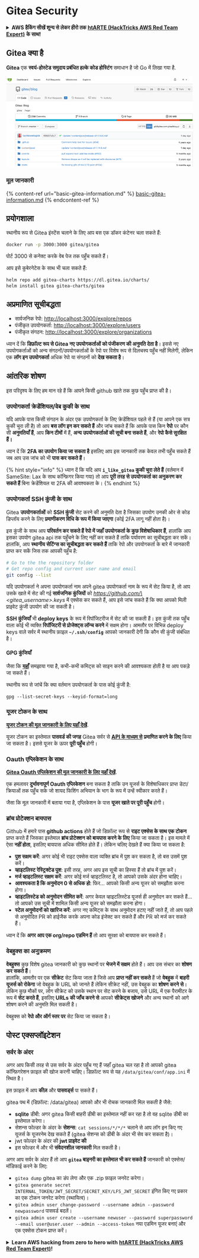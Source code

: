 # Gitea Security

<details>

<summary><strong>AWS हैकिंग सीखें शून्य से लेकर हीरो तक</strong> <a href="https://training.hacktricks.xyz/courses/arte"><strong>htARTE (HackTricks AWS Red Team Expert)</strong></a> <strong>के साथ!</strong></summary>

HackTricks का समर्थन करने के अन्य तरीके:

* यदि आप चाहते हैं कि आपकी **कंपनी का विज्ञापन HackTricks में दिखाई दे** या **HackTricks को PDF में डाउनलोड करें**, तो [**सब्सक्रिप्शन प्लान्स**](https://github.com/sponsors/carlospolop) देखें!
* [**आधिकारिक PEASS & HackTricks स्वैग**](https://peass.creator-spring.com) प्राप्त करें
* [**The PEASS Family**](https://opensea.io/collection/the-peass-family) की खोज करें, हमारा विशेष [**NFTs**](https://opensea.io/collection/the-peass-family) संग्रह
* 💬 [**Discord group**](https://discord.gg/hRep4RUj7f) में **शामिल हों** या [**telegram group**](https://t.me/peass) में या **Twitter** 🐦 पर मुझे **फॉलो** करें [**@carlospolopm**](https://twitter.com/carlospolopm)**.**
* **अपनी हैकिंग ट्रिक्स साझा करें, HackTricks** [**HackTricks**](https://github.com/carlospolop/hacktricks) और [**HackTricks Cloud**](https://github.com/carlospolop/hacktricks-cloud) github repos में PRs सबमिट करके.

</details>

## Gitea क्या है

**Gitea** एक **स्वयं-होस्टेड समुदाय प्रबंधित हल्के कोड होस्टिंग** समाधान है जो Go में लिखा गया है.

![](<../../.gitbook/assets/image (5) (1) (1) (1) (1) (1).png>)

### मूल जानकारी

{% content-ref url="basic-gitea-information.md" %}
[basic-gitea-information.md](basic-gitea-information.md)
{% endcontent-ref %}

## प्रयोगशाला

स्थानीय रूप से Gitea इंस्टेंस चलाने के लिए आप बस एक डॉकर कंटेनर चला सकते हैं:

```bash
docker run -p 3000:3000 gitea/gitea
```

पोर्ट 3000 से कनेक्ट करके वेब पेज तक पहुँच सकते हैं।

आप इसे कुबेरनेटेस के साथ भी चला सकते हैं:

```
helm repo add gitea-charts https://dl.gitea.io/charts/
helm install gitea gitea-charts/gitea
```

## अप्रमाणित सूचीबद्धता

* सार्वजनिक रेपो: [http://localhost:3000/explore/repos](http://localhost:3000/explore/repos)
* पंजीकृत उपयोगकर्ता: [http://localhost:3000/explore/users](http://localhost:3000/explore/users)
* पंजीकृत संगठन: [http://localhost:3000/explore/organizations](http://localhost:3000/explore/organizations)

ध्यान दें कि **डिफ़ॉल्ट रूप से Gitea नए उपयोगकर्ताओं को पंजीकरण की अनुमति देता है**। इससे नए उपयोगकर्ताओं को अन्य संगठनों/उपयोगकर्ताओं के रेपो पर विशेष रूप से दिलचस्प पहुँच नहीं मिलेगी, लेकिन एक **लॉग इन उपयोगकर्ता** अधिक रेपो या संगठनों को **देख सकता है**।

## आंतरिक शोषण

इस परिदृश्य के लिए हम मान रहे हैं कि आपने किसी github खाते तक कुछ पहुँच प्राप्त की है।

### उपयोगकर्ता क्रेडेंशियल/वेब कुकी के साथ

यदि आपके पास किसी संगठन के अंदर एक उपयोगकर्ता के लिए क्रेडेंशियल पहले से हैं (या आपने एक सत्र कुकी चुरा ली है) तो आप **बस लॉग इन कर सकते हैं** और जांच सकते हैं कि आपके पास किन **रेपो** पर कौन सी **अनुमतियाँ हैं**, आप **किन टीमों** में हैं, **अन्य उपयोगकर्ताओं की सूची बना सकते हैं**, और **रेपो कैसे सुरक्षित हैं।**

ध्यान दें कि **2FA का उपयोग किया जा सकता है** इसलिए आप इस जानकारी तक केवल तभी पहुँच सकते हैं जब आप उस जांच को भी **पास कर सकते हैं**।

{% hint style="info" %}
ध्यान दें कि यदि आप **`i_like_gitea` कुकी चुरा लेते हैं** (वर्तमान में SameSite: Lax के साथ कॉन्फ़िगर किया गया) तो आप **पूरी तरह से उपयोगकर्ता का अनुकरण कर सकते हैं** बिना क्रेडेंशियल या 2FA की आवश्यकता के।
{% endhint %}

### उपयोगकर्ता SSH कुंजी के साथ

Gitea **उपयोगकर्ताओं** को **SSH कुंजी** सेट करने की अनुमति देता है जिसका उपयोग उनकी ओर से कोड डिप्लॉय करने के लिए **प्रमाणीकरण विधि के रूप में किया जाएगा** (कोई 2FA लागू नहीं होता है)।

इस कुंजी के साथ आप **परिवर्तन कर सकते हैं रेपो में जहाँ उपयोगकर्ता के कुछ विशेषाधिकार हैं**, हालांकि आप इसका उपयोग gitea api तक पहुँचने के लिए नहीं कर सकते हैं ताकि पर्यावरण का सूचीबद्धता कर सकें। हालांकि, आप **स्थानीय सेटिंग्स का सूचीबद्धता कर सकते हैं** ताकि रेपो और उपयोगकर्ता के बारे में जानकारी प्राप्त कर सकें जिस तक आपकी पहुँच है:

```bash
# Go to the the repository folder
# Get repo config and current user name and email
git config --list
```

यदि उपयोगकर्ता ने अपना उपयोगकर्ता नाम अपने gitea उपयोगकर्ता नाम के रूप में सेट किया है, तो आप उसके खाते में सेट की गई **सार्वजनिक कुंजियों** को _https://github.com/\<gitea\_username>.keys_ में एक्सेस कर सकते हैं, आप इसे जांच सकते हैं कि क्या आपको मिली प्राइवेट कुंजी उपयोग की जा सकती है।

**SSH कुंजियाँ** भी **deploy keys** के रूप में रिपॉजिटरीज में सेट की जा सकती हैं। इस कुंजी तक पहुँच वाला कोई भी व्यक्ति **रिपॉजिटरी से प्रोजेक्ट्स लॉन्च करने** में सक्षम होगा। आमतौर पर विभिन्न deploy keys वाले सर्वर में स्थानीय फ़ाइल **`~/.ssh/config`** आपको जानकारी देगी कि कौन सी कुंजी संबंधित है।

#### GPG कुंजियाँ

जैसा कि [**यहाँ**](https://github.com/carlospolop/hacktricks-cloud/blob/in/pentesting-ci-cd/gitea-security/broken-reference/README.md) समझाया गया है, कभी-कभी कमिट्स को साइन करने की आवश्यकता होती है या आप पकड़े जा सकते हैं।

स्थानीय रूप से जांचें कि क्या वर्तमान उपयोगकर्ता के पास कोई कुंजी है:

```shell
gpg --list-secret-keys --keyid-format=long
```

### यूजर टोकन के साथ

[**यूजर टोकन की मूल जानकारी के लिए यहाँ देखें**](basic-gitea-information.md#personal-access-tokens).

यूजर टोकन का इस्तेमाल **पासवर्ड की जगह** Gitea सर्वर से [**API के माध्यम से**](https://try.gitea.io/api/swagger#/) **प्रमाणित करने के लिए** किया जा सकता है। इससे यूजर के ऊपर **पूरी पहुँच** होगी।

### Oauth एप्लिकेशन के साथ

[**Gitea Oauth एप्लिकेशन की मूल जानकारी के लिए यहाँ देखें**](./#with-oauth-application).

एक हमलावर **दुर्भावनापूर्ण Oauth एप्लिकेशन** बना सकता है ताकि उन यूजर्स के विशेषाधिकार प्राप्त डेटा/क्रियाओं तक पहुँच सके जो शायद फिशिंग अभियान के भाग के रूप में उन्हें स्वीकार करते हैं।

जैसा कि मूल जानकारी में बताया गया है, एप्लिकेशन के पास **यूजर खाते पर पूरी पहुँच** होगी।

### ब्रांच प्रोटेक्शन बायपास

Github में हमारे पास **github actions** होते हैं जो डिफ़ॉल्ट रूप से **राइट एक्सेस के साथ एक टोकन** प्राप्त करते हैं जिसका इस्तेमाल **ब्रांच प्रोटेक्शन को बायपास करने के लिए** किया जा सकता है। इस मामले में ऐसा **नहीं होता**, इसलिए बायपास अधिक सीमित होते हैं। लेकिन चलिए देखते हैं क्या किया जा सकता है:

* **पुश सक्षम करें**: अगर कोई भी राइट एक्सेस वाला व्यक्ति ब्रांच में पुश कर सकता है, तो बस उसमें पुश करें।
* **व्हाइटलिस्ट रेस्ट्रिक्टेड पुश**: इसी तरह, अगर आप इस सूची का हिस्सा हैं तो ब्रांच में पुश करें।
* **मर्ज व्हाइटलिस्ट सक्षम करें**: अगर कोई मर्ज व्हाइटलिस्ट है, तो आपको उसके अंदर होना चाहिए।
* **आवश्यकता है कि अनुमोदन 0 से अधिक हो**: फिर... आपको किसी अन्य यूजर को समझौता करना होगा।
* **व्हाइटलिस्टेड को अनुमोदन सीमित करें**: अगर केवल व्हाइटलिस्टेड यूजर्स ही अनुमोदन कर सकते हैं... तो आपको उस सूची में शामिल किसी अन्य यूजर को समझौता करना होगा।
* **स्टेल अनुमोदनों को खारिज करें**: अगर नए कमिट्स के साथ अनुमोदन हटाए नहीं जाते हैं, तो आप पहले से अनुमोदित PR को हाईजैक करके अपना कोड इंजेक्ट कर सकते हैं और PR को मर्ज कर सकते हैं।

ध्यान दें कि **अगर आप एक org/repo एडमिन हैं** तो आप सुरक्षा को बायपास कर सकते हैं।

### वेबहुक्स का अनुक्रमण

**वेबहुक्स** कुछ विशेष gitea जानकारी को कुछ स्थानों पर **भेजने में सक्षम** होते हैं। आप उस संचार का **शोषण कर सकते हैं**।\
हालांकि, आमतौर पर एक **सीक्रेट** सेट किया जाता है जिसे आप **प्राप्त नहीं कर सकते** हैं जो **वेबहुक** में **बाहरी यूजर्स को रोकेगा** जो वेबहुक के URL को जानते हैं लेकिन सीक्रेट नहीं, उस वेबहुक का **शोषण करने से**।\
लेकिन कुछ मौकों पर, लोग सीक्रेट को उसके स्थान पर सेट करने के बजाय, उसे URL में एक पैरामीटर के रूप में **सेट करते हैं**, इसलिए **URLs की जाँच करने से** आपको **सीक्रेट्स खोजने** और अन्य स्थानों को आगे शोषण करने की अनुमति मिल सकती है।

वेबहुक्स को **रेपो और ऑर्ग स्तर पर** सेट किया जा सकता है।

## पोस्ट एक्सप्लॉइटेशन

### सर्वर के अंदर

अगर आप किसी तरह से उस सर्वर के अंदर पहुँच गए हैं जहाँ gitea चल रहा है तो आपको gitea कॉन्फ़िगरेशन फ़ाइल की खोज करनी चाहिए। डिफ़ॉल्ट रूप से यह `/data/gitea/conf/app.ini` में स्थित है।

इस फ़ाइल में आप **कीज़** और **पासवर्ड्स** पा सकते हैं।

gitea पथ में (डिफ़ॉल्ट: /data/gitea) आपको और भी रोचक जानकारी मिल सकती है जैसे:

* **sqlite** डीबी: अगर gitea किसी बाहरी डीबी का इस्तेमाल नहीं कर रहा है तो वह sqlite डीबी का इस्तेमाल करेगा।
* सेशन्स फोल्डर के अंदर के **सेशन्स**: `cat sessions/*/*/*` चलाने से आप लॉग इन किए गए यूजर्स के यूजरनेम देख सकते हैं (gitea सेशन्स को डीबी के अंदर भी सेव कर सकता है)।
* jwt फोल्डर के अंदर की **jwt प्राइवेट की**
* इस फोल्डर में और भी **संवेदनशील जानकारी** मिल सकती है।

अगर आप सर्वर के अंदर हैं तो आप **`gitea` बाइनरी का इस्तेमाल भी कर सकते हैं** जानकारी को एक्सेस/मॉडिफाई करने के लिए:

* `gitea dump` gitea का डंप लेगा और एक .zip फ़ाइल जनरेट करेगा।
* `gitea generate secret INTERNAL_TOKEN/JWT_SECRET/SECRET_KEY/LFS_JWT_SECRET` इंगित किए गए प्रकार का एक टोकन जनरेट करेगा (स्थायित्व)।
* `gitea admin user change-password --username admin --password newpassword` पासवर्ड बदलें।
* `gitea admin user create --username newuser --password superpassword --email user@user.user --admin --access-token` नया एडमिन यूजर बनाएं और एक एक्सेस टोकन प्राप्त करें।

<details>

<summary><strong>Learn AWS hacking from zero to hero with</strong> <a href="https://training.hacktricks.xyz/courses/arte"><strong>htARTE (HackTricks AWS Red Team Expert)</strong></a><strong>!</strong></summary>

Other ways to support HackTricks:

* If you want to see your **company advertised in HackTricks** or **download HackTricks in PDF** Check the [**SUBSCRIPTION PLANS**](https://github.com/sponsors/carlospolop)!
* Get the [**official PEASS & HackTricks swag**](https://peass.creator-spring.com)
* Discover [**The PEASS Family**](https://opensea.io/collection/the-peass-family), our collection of exclusive [**NFTs**](https://opensea.io/collection/the-peass-family)
* **Join the** 💬 [**Discord group**](https://discord.gg/hRep4RUj7f) or the [**telegram group**](https://t.me/peass) or **follow** me on **Twitter** 🐦 [**@carlospolopm**](https://twitter.com/carlospolopm)**.**
* **Share your hacking tricks by submitting PRs to the** [**HackTricks**](https://github.com/carlospolop/hacktricks) and [**HackTricks Cloud**](https://github.com/carlospolop/hacktricks-cloud) github repos.

</details>
